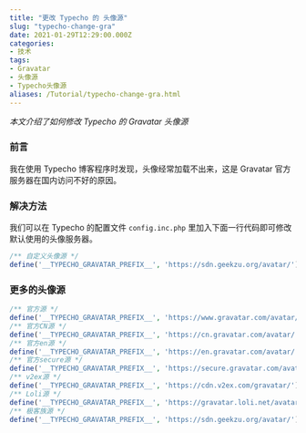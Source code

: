 ```yaml
---
title: "更改 Typecho 的 头像源"
slug: "typecho-change-gra"
date: 2021-01-29T12:29:00.000Z
categories:
- 技术
tags:
- Gravatar
- 头像源
- Typecho头像源
aliases: /Tutorial/typecho-change-gra.html
---
```


*本文介绍了如何修改 Typecho 的 Gravatar 头像源*

<!--more-->

### 前言
  我在使用 Typecho 博客程序时发现，头像经常加载不出来，这是 Gravatar 官方服务器在国内访问不好的原因。

### 解决方法
  我们可以在 Typecho 的配置文件 `config.inc.php` 里加入下面一行代码即可修改默认使用的头像服务器。
```php
/** 自定义头像源 */
define('__TYPECHO_GRAVATAR_PREFIX__', 'https://sdn.geekzu.org/avatar/');
```

### 更多的头像源
```php
/** 官方源 */
define('__TYPECHO_GRAVATAR_PREFIX__', 'https://www.gravatar.com/avatar/');
/** 官方CN源 */
define('__TYPECHO_GRAVATAR_PREFIX__', 'https://cn.gravatar.com/avatar/');
/** 官方en源 */
define('__TYPECHO_GRAVATAR_PREFIX__', 'https://en.gravatar.com/avatar/');
/** 官方secure源 */
define('__TYPECHO_GRAVATAR_PREFIX__', 'https://secure.gravatar.com/avatar/');
/** v2ex源 */
define('__TYPECHO_GRAVATAR_PREFIX__', 'https://cdn.v2ex.com/gravatar/');
/** Loli源 */
define('__TYPECHO_GRAVATAR_PREFIX__', 'https://gravatar.loli.net/avatar/');
/** 极客族源 */
define('__TYPECHO_GRAVATAR_PREFIX__', 'https://sdn.geekzu.org/avatar/');
```
